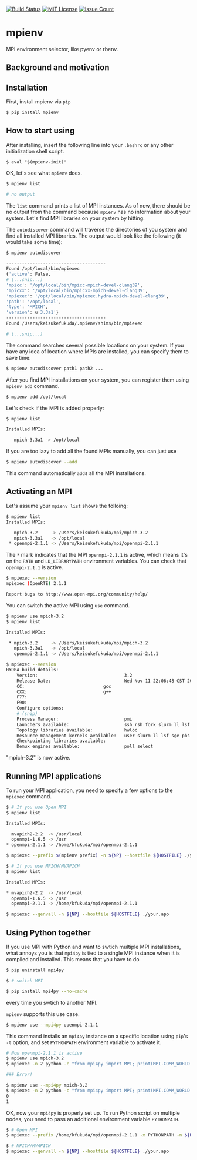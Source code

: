 [![Build Status](https://travis-ci.org/keisukefukuda/mpienv.svg?branch=master)](https://travis-ci.org/keisukefukuda/mpienv)
[![MIT License](http://img.shields.io/badge/license-MIT-blue.svg?style=flat)](LICENSE)
[![Issue Count](https://codeclimate.com/github/keisukefukuda/mpienv/badges/issue_count.svg)](https://codeclimate.com/github/keisukefukuda/mpienv)

# mpienv
MPI environment selector, like pyenv or rbenv. 

## Background and motivation


## Installation

First, install mpienv via `pip`

```bash
$ pip install mpienv
```

## How to start using

After installing, insert the following line into your `.bashrc` or any other initialization shell script.
```
$ eval "$(mpienv-init)"
```

OK, let's see what `mpienv` does.

```bash
$ mpienv list

# no output
```

The `list` command prints a list of MPI instances. As of now, there
should be no output from the command because `mpienv` has no
information about your system. Let's find MPI libraries on your system
by hitting:

The `autodiscover` command will traverse the directories of you system
and find all installed MPI libraries. The output would look like the
following (it would take some time):

```bash
$ mpienv autodiscover

--------------------------------------
Found /opt/local/bin/mpiexec
{'active': False,
# (...snip...)
'mpicc': '/opt/local/bin/mpicc-mpich-devel-clang39',
'mpicxx': '/opt/local/bin/mpicxx-mpich-devel-clang39',
'mpiexec': '/opt/local/bin/mpiexec.hydra-mpich-devel-clang39',
'path': '/opt/local',
'type': 'MPICH',
'version': u'3.3a1'}
--------------------------------------
Found /Users/keisukefukuda/.mpienv/shims/bin/mpiexec

# (...snip...)
```

The command searches several possible locations on your system.  If
you have any idea of location where MPIs are installed, you can
specify them to save time:

```bash
$ mpienv autodiscover path1 path2 ...
```

After you find MPI installations on your system, you can register them
using `mpienv add` command.

```bash
$ mpienv add /opt/local
```

Let's check if the MPI is added properly:

```bash
$ mpienv list

Installed MPIs:

   mpich-3.3a1 -> /opt/local

```

If you are too lazy to add all the found MPIs manually, you can just use

```bash
$ mpienv autodiscover --add
```

This command automatically `add`s all the MPI installations.

## Activating an MPI

Let's assume your `mpienv list` shows the folloing:

```bash
$ mpienv list
Installed MPIs:

   mpich-3.2     -> /Users/keisukefukuda/mpi/mpich-3.2
   mpich-3.3a1   -> /opt/local
 * openmpi-2.1.1 -> /Users/keisukefukuda/mpi/openmpi-2.1.1
```

The `*` mark indicates that the MPI `openmpi-2.1.1` is active, which
means it's on the `PATH` and `LD_LIBRARYPATH` environment variables.
You can check that `openmpi-2.1.1` is active.

```bash
$ mpiexec --version
mpiexec (OpenRTE) 2.1.1

Report bugs to http://www.open-mpi.org/community/help/

```

You can switch the active MPI using `use` command.

```bash
$ mpienv use mpich-3.2
$ mpienv list

Installed MPIs:

 * mpich-3.2     -> /Users/keisukefukuda/mpi/mpich-3.2
   mpich-3.3a1   -> /opt/local
   openmpi-2.1.1 -> /Users/keisukefukuda/mpi/openmpi-2.1.1

$ mpiexec --version
HYDRA build details:
    Version:                                 3.2
    Release Date:                            Wed Nov 11 22:06:48 CST 2015
    CC:                              gcc
    CXX:                             g++
    F77:
    F90:
    Configure options:  
    # (snip)
    Process Manager:                         pmi
    Launchers available:                     ssh rsh fork slurm ll lsf sge manual persist
    Topology libraries available:            hwloc
    Resource management kernels available:   user slurm ll lsf sge pbs cobalt
    Checkpointing libraries available:
    Demux engines available:                 poll select
```

"mpich-3.2" is now active. 

## Running MPI applications
To run your MPI application, you need to specify a few options to the `mpiexec` command.

```bash
$ # If you use Open MPI
$ mpienv list

Installed MPIs:

  mvapich2-2.2  -> /usr/local
  openmpi-1.6.5 -> /usr
* openmpi-2.1.1 -> /home/kfukuda/mpi/openmpi-2.1.1

$ mpiexec --prefix $(mpienv prefix) -n ${NP} --hostfile ${HOSTFILE} ./your.app
```

```bash
$ # If you use MPICH/MVAPICH
$ mpienv list

Installed MPIs:

* mvapich2-2.2  -> /usr/local
  openmpi-1.6.5 -> /usr
  openmpi-2.1.1 -> /home/kfukuda/mpi/openmpi-2.1.1

$ mpiexec --genvall -n ${NP} --hostfile ${HOSTFILE} ./your.app
```

## Using Python together

If you use MPI with Python and want to swtich multiple MPI
installations, what annoys you is that `mpi4py` is tied to a single
MPI instance when it is compiled and installed. This means that you
have to do

```bash
$ pip uninstall mpi4py

$ # switch MPI

$ pip install mpi4py --no-cache
```

every time you swtich to another MPI.

`mpienv` supports this use case.

```bash
$ mpienv use --mpi4py openmpi-2.1.1
```

This command installs an `mpi4py` instance on a specific location
using `pip`'s `-t` option, and set `PYTHONPATH` environment variable
to activate it.

```bash
# Now openmpi-2.1.1 is active
$ mpienv use mpich-3.2
$ mpiexec -n 2 python -c "from mpi4py import MPI; print(MPI.COMM_WORLD.Get_rank())"

### Error!

$ mpienv use --mpi4py mpich-3.2
$ mpiexec -n 2 python -c "from mpi4py import MPI; print(MPI.COMM_WORLD.Get_rank())"
0
1
```

OK, now your `mpi4py` is properly set up. To run Python script on multiple nodes,
you need to pass an additional environment variable `PYTHONPATH`.

```bash
$ # Open MPI
$ mpiexec --prefix /home/kfukuda/mpi/openmpi-2.1.1 -x PYTHONPATH -n ${NP} --hostfile ${HOSTFILE} ./your.app

$ # MPICH/MVAPICH
$ mpiexec --genvall -n ${NP} --hostfile ${HOSTFILE} ./your.app
```
